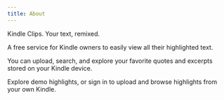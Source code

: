 ```yaml
---
title: About
---
```

Kindle Clips. Your text, remixed.

A free service for Kindle owners to easily view all their highlighted
text.

You can upload, search, and explore your favorite quotes and excerpts
stored on your Kindle device.

Explore demo highlights, or sign in to upload and browse highlights
from your own Kindle.